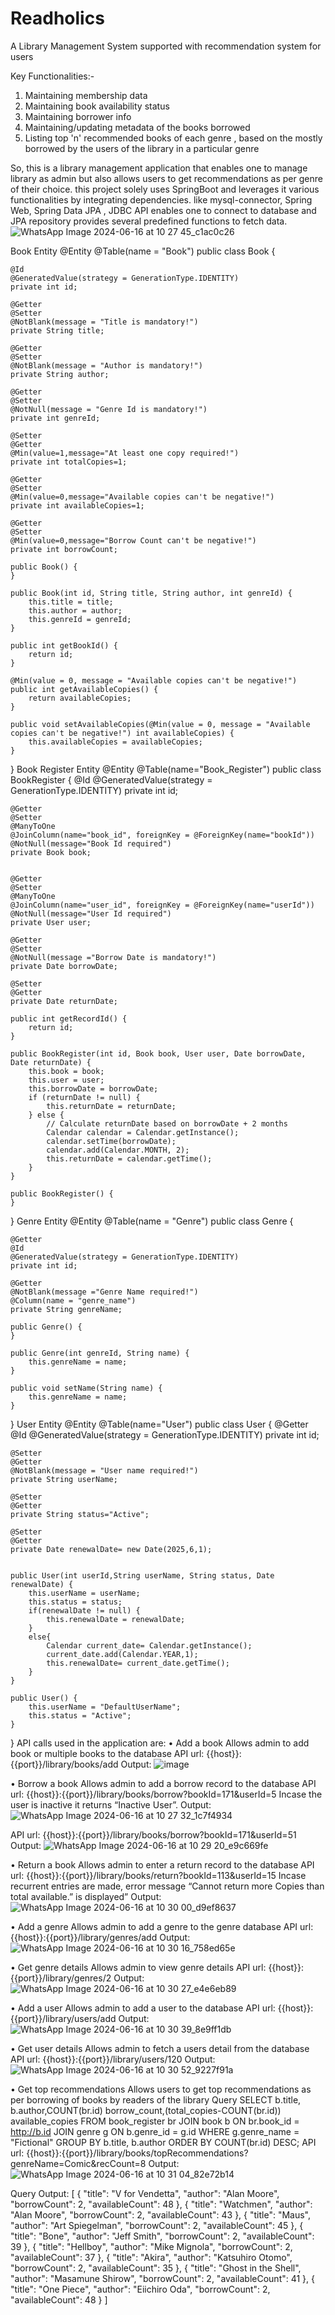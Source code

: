 # Readholics
A Library Management System supported with recommendation system for users

Key Functionalities:-
1.	Maintaining membership data
2.	Maintaining book availability status
3.	Maintaining borrower info
4.	Maintaining/updating metadata of the books borrowed
5.	Listing top 'n' recommended books of each genre , based on the mostly borrowed by the users of the library in a particular genre

So, this is a library management application that enables one to manage library as admin but also allows users to get recommendations as per genre of their choice. this project solely uses SpringBoot and leverages it various functionalities by integrating dependencies. like mysql-connector, Spring Web, Spring Data JPA , JDBC API enables one to connect to database and JPA repository provides several predefined functions to fetch data.
![WhatsApp Image 2024-06-16 at 10 27 45_c1ac0c26](https://github.com/shreem-123/Readholics/assets/96364929/9f458276-cfb6-430b-96d1-36c3a36d0ada)

 Book Entity 
@Entity
@Table(name = "Book")
public class Book {

    @Id
    @GeneratedValue(strategy = GenerationType.IDENTITY)
    private int id;

    @Getter
    @Setter
    @NotBlank(message = "Title is mandatory!")
    private String title;

    @Getter
    @Setter
    @NotBlank(message = "Author is mandatory!")
    private String author;

    @Getter
    @Setter
    @NotNull(message = "Genre Id is mandatory!")
    private int genreId;

    @Setter
    @Getter
    @Min(value=1,message="At least one copy required!")
    private int totalCopies=1;

    @Getter
    @Setter
    @Min(value=0,message="Available copies can't be negative!")
    private int availableCopies=1;

    @Getter
    @Setter
    @Min(value=0,message="Borrow Count can't be negative!")
    private int borrowCount;

    public Book() {
    }

    public Book(int id, String title, String author, int genreId) {
        this.title = title;
        this.author = author;
        this.genreId = genreId;
    }

    public int getBookId() {
        return id;
    }

    @Min(value = 0, message = "Available copies can't be negative!")
    public int getAvailableCopies() {
        return availableCopies;
    }

    public void setAvailableCopies(@Min(value = 0, message = "Available copies can't be negative!") int availableCopies) {
        this.availableCopies = availableCopies;
    }
}
 Book Register Entity 
@Entity
@Table(name="Book_Register")
public class BookRegister {
    @Id
    @GeneratedValue(strategy = GenerationType.IDENTITY)
    private int id;

    @Getter
    @Setter
    @ManyToOne
    @JoinColumn(name="book_id", foreignKey = @ForeignKey(name="bookId"))
    @NotNull(message="Book Id required")
    private Book book;


    @Getter
    @Setter
    @ManyToOne
    @JoinColumn(name="user_id", foreignKey = @ForeignKey(name="userId"))
    @NotNull(message="User Id required")
    private User user;

    @Getter
    @Setter
    @NotNull(message ="Borrow Date is mandatory!")
    private Date borrowDate;

    @Setter
    @Getter
    private Date returnDate;

    public int getRecordId() {
        return id;
    }

    public BookRegister(int id, Book book, User user, Date borrowDate, Date returnDate) {
        this.book = book;
        this.user = user;
        this.borrowDate = borrowDate;
        if (returnDate != null) {
            this.returnDate = returnDate;
        } else {
            // Calculate returnDate based on borrowDate + 2 months
            Calendar calendar = Calendar.getInstance();
            calendar.setTime(borrowDate);
            calendar.add(Calendar.MONTH, 2);
            this.returnDate = calendar.getTime();
        }
    }

    public BookRegister() {
    }

}
 Genre Entity 
@Entity
@Table(name = "Genre")
public class Genre {

    @Getter
    @Id
    @GeneratedValue(strategy = GenerationType.IDENTITY)
    private int id;

    @Getter
    @NotBlank(message ="Genre Name required!")
    @Column(name = "genre_name")
    private String genreName;

    public Genre() {
    }

    public Genre(int genreId, String name) {
        this.genreName = name;
    }

    public void setName(String name) {
        this.genreName = name;
    }
}
 User Entity 
@Entity
@Table(name="User")
public class User {
    @Getter
    @Id
    @GeneratedValue(strategy = GenerationType.IDENTITY)
    private int id;

    @Setter
    @Getter
    @NotBlank(message = "User name required!")
    private String userName;

    @Setter
    @Getter
    private String status="Active";

    @Setter
    @Getter
    private Date renewalDate= new Date(2025,6,1);


    public User(int userId,String userName, String status, Date renewalDate) {
        this.userName = userName;
        this.status = status;
        if(renewalDate != null) {
            this.renewalDate = renewalDate;
        }
        else{
            Calendar current_date= Calendar.getInstance();
            current_date.add(Calendar.YEAR,1);
            this.renewalDate= current_date.getTime();
        }
    }

    public User() {
        this.userName = "DefaultUserName";
        this.status = "Active";
    }
}
API calls used in the application are:
•	Add a book
Allows admin to add book or multiple books to the database
API url: {{host}}:{{port}}/library/books/add
Output:
 ![image](https://github.com/shreem-123/Readholics/assets/96364929/a74c6333-9fec-4de4-9c46-cd4d3c680155)

•	Borrow a book
Allows admin to add a borrow record to the database
API url: {{host}}:{{port}}/library/books/borrow?bookId=171&userId=5
Incase the user is inactive it returns “Inactive User”.
Output:
![WhatsApp Image 2024-06-16 at 10 27 32_1c7f4934](https://github.com/shreem-123/Readholics/assets/96364929/d5a85504-098a-4cc4-b6a3-ed75b2f7aaac)


API url: {{host}}:{{port}}/library/books/borrow?bookId=171&userId=51
Output:
 ![WhatsApp Image 2024-06-16 at 10 29 20_e9c669fe](https://github.com/shreem-123/Readholics/assets/96364929/37e24edc-d16d-4df0-aac0-64c579d3ce33)


•	Return a book
Allows admin to enter a return record to the database
API url: {{host}}:{{port}}/library/books/return?bookId=113&userId=15
Incase recurrent entries are made, error message “Cannot return more Copies than total available.” is displayed”
Output:
 ![WhatsApp Image 2024-06-16 at 10 30 00_d9ef8637](https://github.com/shreem-123/Readholics/assets/96364929/56a1a3c1-93fd-4834-ac4c-6c388e4b1ee1)


•	Add a genre
Allows admin to add a genre to the genre database
API url: {{host}}:{{port}}/library/genres/add
Output:
 ![WhatsApp Image 2024-06-16 at 10 30 16_758ed65e](https://github.com/shreem-123/Readholics/assets/96364929/d4bf65c0-521b-465a-a86c-5ec4ab41cd97)

•	Get genre details
Allows admin to view genre details
API url: {{host}}:{{port}}/library/genres/2
Output:
 ![WhatsApp Image 2024-06-16 at 10 30 27_e4e6eb89](https://github.com/shreem-123/Readholics/assets/96364929/fbee762c-ff8c-44f6-9673-c951dd8dbf6b)

•	Add a user
Allows admin to add a user to the database
API url: {{host}}:{{port}}/library/users/add
Output:
 ![WhatsApp Image 2024-06-16 at 10 30 39_8e9ff1db](https://github.com/shreem-123/Readholics/assets/96364929/7affbf03-5d24-4386-9771-ce2bbdf02d07)

•	Get user details
Allows admin to fetch a users detail from the database
API url: {{host}}:{{port}}/library/users/120
Output:
 ![WhatsApp Image 2024-06-16 at 10 30 52_9227f91a](https://github.com/shreem-123/Readholics/assets/96364929/299b8bda-c0ca-450a-abd9-2b7fa303a974)

•	Get top recommendations 
Allows users to get top recommendations as per borrowing of books by readers of the library
 Query 
SELECT b.title, b.author,COUNT(br.id) borrow_count,(total_copies-COUNT(br.id)) available_copies
FROM book_register br
JOIN book b ON br.book_id = http://b.id 
JOIN genre g ON b.genre_id = g.id
WHERE g.genre_name = "Fictional"
GROUP BY b.title, b.author
ORDER BY COUNT(br.id) DESC;
API url: {{host}}:{{port}}/library/books/topRecommendations?genreName=Comic&recCount=8
Output:
 ![WhatsApp Image 2024-06-16 at 10 31 04_82e72b14](https://github.com/shreem-123/Readholics/assets/96364929/0dd61948-0bb7-4f83-9cc1-20e246382aa6)

 Query Output: 
[
{
"title": "V for Vendetta",
"author": "Alan Moore",
"borrowCount": 2,
"availableCount": 48
},
{
"title": "Watchmen",
"author": "Alan Moore",
"borrowCount": 2,
"availableCount": 43
},
{
"title": "Maus",
"author": "Art Spiegelman",
"borrowCount": 2,
"availableCount": 45
},
{
"title": "Bone",
"author": "Jeff Smith",
"borrowCount": 2,
"availableCount": 39
},
{
"title": "Hellboy",
"author": "Mike Mignola",
"borrowCount": 2,
"availableCount": 37
},
{
"title": "Akira",
"author": "Katsuhiro Otomo",
"borrowCount": 2,
"availableCount": 35
},
{
"title": "Ghost in the Shell",
"author": "Masamune Shirow",
"borrowCount": 2,
"availableCount": 41
},
{
"title": "One Piece",
"author": "Eiichiro Oda",
"borrowCount": 2,
"availableCount": 48
}
]

